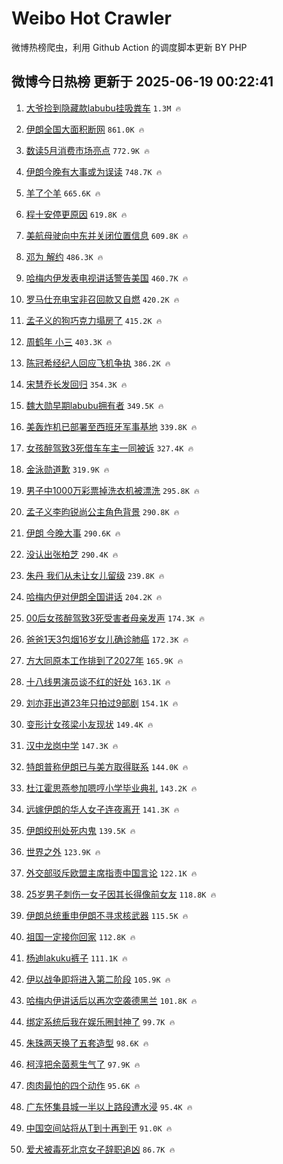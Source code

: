 # Weibo Hot Crawler 



微博热榜爬虫，利用 Github Action 的调度脚本更新 BY PHP 


## 微博今日热榜 更新于 2025-06-19 00:22:41 
1. [大爷捡到隐藏款labubu挂吸粪车](https://s.weibo.com/weibo?q=%23%E5%A4%A7%E7%88%B7%E6%8D%A1%E5%88%B0%E9%9A%90%E8%97%8F%E6%AC%BElabubu%E6%8C%82%E5%90%B8%E7%B2%AA%E8%BD%A6%23&t=31&band_rank=1&Refer=top) `1.3M 🔥` 

1. [伊朗全国大面积断网](https://s.weibo.com/weibo?q=%23%E4%BC%8A%E6%9C%97%E5%85%A8%E5%9B%BD%E5%A4%A7%E9%9D%A2%E7%A7%AF%E6%96%AD%E7%BD%91%23&t=31&band_rank=2&Refer=top) `861.0K 🔥` 

1. [数读5月消费市场亮点](https://s.weibo.com/weibo?q=%23%E6%95%B0%E8%AF%BB5%E6%9C%88%E6%B6%88%E8%B4%B9%E5%B8%82%E5%9C%BA%E4%BA%AE%E7%82%B9%23&t=31&band_rank=3&Refer=top) `772.9K 🔥` 

1. [伊朗今晚有大事或为误读](https://s.weibo.com/weibo?q=%E4%BC%8A%E6%9C%97%E4%BB%8A%E6%99%9A%E6%9C%89%E5%A4%A7%E4%BA%8B%E6%88%96%E4%B8%BA%E8%AF%AF%E8%AF%BB&t=31&band_rank=4&Refer=top) `748.7K 🔥` 

1. [羊了个羊](https://s.weibo.com/weibo?q=%23%E7%BE%8A%E4%BA%86%E4%B8%AA%E7%BE%8A%23&t=31&band_rank=5&Refer=top) `665.6K 🔥` 

1. [程十安停更原因](https://s.weibo.com/weibo?q=%E7%A8%8B%E5%8D%81%E5%AE%89%E5%81%9C%E6%9B%B4%E5%8E%9F%E5%9B%A0&t=31&band_rank=6&Refer=top) `619.8K 🔥` 

1. [美航母驶向中东并关闭位置信息](https://s.weibo.com/weibo?q=%23%E7%BE%8E%E8%88%AA%E6%AF%8D%E9%A9%B6%E5%90%91%E4%B8%AD%E4%B8%9C%E5%B9%B6%E5%85%B3%E9%97%AD%E4%BD%8D%E7%BD%AE%E4%BF%A1%E6%81%AF%23&t=31&band_rank=7&Refer=top) `609.8K 🔥` 

1. [邓为 解约](https://s.weibo.com/weibo?q=%E9%82%93%E4%B8%BA%20%E8%A7%A3%E7%BA%A6&t=31&band_rank=8&Refer=top) `486.3K 🔥` 

1. [哈梅内伊发表电视讲话警告美国](https://s.weibo.com/weibo?q=%23%E5%93%88%E6%A2%85%E5%86%85%E4%BC%8A%E5%8F%91%E8%A1%A8%E7%94%B5%E8%A7%86%E8%AE%B2%E8%AF%9D%E8%AD%A6%E5%91%8A%E7%BE%8E%E5%9B%BD%23&t=31&band_rank=9&Refer=top) `460.7K 🔥` 

1. [罗马仕充电宝非召回款又自燃](https://s.weibo.com/weibo?q=%23%E7%BD%97%E9%A9%AC%E4%BB%95%E5%85%85%E7%94%B5%E5%AE%9D%E9%9D%9E%E5%8F%AC%E5%9B%9E%E6%AC%BE%E5%8F%88%E8%87%AA%E7%87%83%23&t=31&band_rank=10&Refer=top) `420.2K 🔥` 

1. [孟子义的狗巧克力塌房了](https://s.weibo.com/weibo?q=%E5%AD%9F%E5%AD%90%E4%B9%89%E7%9A%84%E7%8B%97%E5%B7%A7%E5%85%8B%E5%8A%9B%E5%A1%8C%E6%88%BF%E4%BA%86&t=31&band_rank=11&Refer=top) `415.2K 🔥` 

1. [周鹤年 小三](https://s.weibo.com/weibo?q=%E5%91%A8%E9%B9%A4%E5%B9%B4%20%E5%B0%8F%E4%B8%89&t=31&band_rank=12&Refer=top) `403.3K 🔥` 

1. [陈冠希经纪人回应飞机争执](https://s.weibo.com/weibo?q=%23%E9%99%88%E5%86%A0%E5%B8%8C%E7%BB%8F%E7%BA%AA%E4%BA%BA%E5%9B%9E%E5%BA%94%E9%A3%9E%E6%9C%BA%E4%BA%89%E6%89%A7%23&t=31&band_rank=13&Refer=top) `386.2K 🔥` 

1. [宋慧乔长发回归](https://s.weibo.com/weibo?q=%23%E5%AE%8B%E6%85%A7%E4%B9%94%E9%95%BF%E5%8F%91%E5%9B%9E%E5%BD%92%23&t=31&band_rank=14&Refer=top) `354.3K 🔥` 

1. [魏大勋早期labubu拥有者](https://s.weibo.com/weibo?q=%23%E9%AD%8F%E5%A4%A7%E5%8B%8B%E6%97%A9%E6%9C%9Flabubu%E6%8B%A5%E6%9C%89%E8%80%85%23&t=31&band_rank=15&Refer=top) `349.5K 🔥` 

1. [美轰炸机已部署至西班牙军事基地](https://s.weibo.com/weibo?q=%23%E7%BE%8E%E8%BD%B0%E7%82%B8%E6%9C%BA%E5%B7%B2%E9%83%A8%E7%BD%B2%E8%87%B3%E8%A5%BF%E7%8F%AD%E7%89%99%E5%86%9B%E4%BA%8B%E5%9F%BA%E5%9C%B0%23&t=31&band_rank=16&Refer=top) `339.8K 🔥` 

1. [女孩醉驾致3死借车车主一同被诉](https://s.weibo.com/weibo?q=%23%E5%A5%B3%E5%AD%A9%E9%86%89%E9%A9%BE%E8%87%B43%E6%AD%BB%E5%80%9F%E8%BD%A6%E8%BD%A6%E4%B8%BB%E4%B8%80%E5%90%8C%E8%A2%AB%E8%AF%89%23&t=31&band_rank=17&Refer=top) `327.4K 🔥` 

1. [金泳勋道歉](https://s.weibo.com/weibo?q=%E9%87%91%E6%B3%B3%E5%8B%8B%E9%81%93%E6%AD%89&t=31&band_rank=18&Refer=top) `319.9K 🔥` 

1. [男子中1000万彩票掉洗衣机被漂洗](https://s.weibo.com/weibo?q=%23%E7%94%B7%E5%AD%90%E4%B8%AD1000%E4%B8%87%E5%BD%A9%E7%A5%A8%E6%8E%89%E6%B4%97%E8%A1%A3%E6%9C%BA%E8%A2%AB%E6%BC%82%E6%B4%97%23&t=31&band_rank=19&Refer=top) `295.8K 🔥` 

1. [孟子义李昀锐尚公主角色背景](https://s.weibo.com/weibo?q=%23%E5%AD%9F%E5%AD%90%E4%B9%89%E6%9D%8E%E6%98%80%E9%94%90%E5%B0%9A%E5%85%AC%E4%B8%BB%E8%A7%92%E8%89%B2%E8%83%8C%E6%99%AF%23&t=31&band_rank=20&Refer=top) `290.8K 🔥` 

1. [伊朗 今晚大事](https://s.weibo.com/weibo?q=%E4%BC%8A%E6%9C%97%20%E4%BB%8A%E6%99%9A%E5%A4%A7%E4%BA%8B&t=31&band_rank=21&Refer=top) `290.6K 🔥` 

1. [没认出张柏芝](https://s.weibo.com/weibo?q=%E6%B2%A1%E8%AE%A4%E5%87%BA%E5%BC%A0%E6%9F%8F%E8%8A%9D&t=31&band_rank=22&Refer=top) `290.4K 🔥` 

1. [朱丹 我们从未让女儿留级](https://s.weibo.com/weibo?q=%E6%9C%B1%E4%B8%B9%20%E6%88%91%E4%BB%AC%E4%BB%8E%E6%9C%AA%E8%AE%A9%E5%A5%B3%E5%84%BF%E7%95%99%E7%BA%A7&t=31&band_rank=23&Refer=top) `239.8K 🔥` 

1. [哈梅内伊对伊朗全国讲话](https://s.weibo.com/weibo?q=%23%E5%93%88%E6%A2%85%E5%86%85%E4%BC%8A%E5%AF%B9%E4%BC%8A%E6%9C%97%E5%85%A8%E5%9B%BD%E8%AE%B2%E8%AF%9D%23&t=31&band_rank=24&Refer=top) `204.2K 🔥` 

1. [00后女孩醉驾致3死受害者母亲发声](https://s.weibo.com/weibo?q=%2300%E5%90%8E%E5%A5%B3%E5%AD%A9%E9%86%89%E9%A9%BE%E8%87%B43%E6%AD%BB%E5%8F%97%E5%AE%B3%E8%80%85%E6%AF%8D%E4%BA%B2%E5%8F%91%E5%A3%B0%23&t=31&band_rank=25&Refer=top) `174.3K 🔥` 

1. [爸爸1天3包烟16岁女儿确诊肺癌](https://s.weibo.com/weibo?q=%23%E7%88%B8%E7%88%B81%E5%A4%A93%E5%8C%85%E7%83%9F16%E5%B2%81%E5%A5%B3%E5%84%BF%E7%A1%AE%E8%AF%8A%E8%82%BA%E7%99%8C%23&t=31&band_rank=26&Refer=top) `172.3K 🔥` 

1. [方大同原本工作排到了2027年](https://s.weibo.com/weibo?q=%23%E6%96%B9%E5%A4%A7%E5%90%8C%E5%8E%9F%E6%9C%AC%E5%B7%A5%E4%BD%9C%E6%8E%92%E5%88%B0%E4%BA%862027%E5%B9%B4%23&t=31&band_rank=27&Refer=top) `165.9K 🔥` 

1. [十八线男演员谈不红的好处](https://s.weibo.com/weibo?q=%E5%8D%81%E5%85%AB%E7%BA%BF%E7%94%B7%E6%BC%94%E5%91%98%E8%B0%88%E4%B8%8D%E7%BA%A2%E7%9A%84%E5%A5%BD%E5%A4%84&t=31&band_rank=28&Refer=top) `163.1K 🔥` 

1. [刘亦菲出道23年只拍过9部剧](https://s.weibo.com/weibo?q=%23%E5%88%98%E4%BA%A6%E8%8F%B2%E5%87%BA%E9%81%9323%E5%B9%B4%E5%8F%AA%E6%8B%8D%E8%BF%879%E9%83%A8%E5%89%A7%23&t=31&band_rank=29&Refer=top) `154.1K 🔥` 

1. [变形计女孩梁小友现状](https://s.weibo.com/weibo?q=%23%E5%8F%98%E5%BD%A2%E8%AE%A1%E5%A5%B3%E5%AD%A9%E6%A2%81%E5%B0%8F%E5%8F%8B%E7%8E%B0%E7%8A%B6%23&t=31&band_rank=30&Refer=top) `149.4K 🔥` 

1. [汉中龙岗中学](https://s.weibo.com/weibo?q=%E6%B1%89%E4%B8%AD%E9%BE%99%E5%B2%97%E4%B8%AD%E5%AD%A6&t=31&band_rank=31&Refer=top) `147.3K 🔥` 

1. [特朗普称伊朗已与美方取得联系](https://s.weibo.com/weibo?q=%23%E7%89%B9%E6%9C%97%E6%99%AE%E7%A7%B0%E4%BC%8A%E6%9C%97%E5%B7%B2%E4%B8%8E%E7%BE%8E%E6%96%B9%E5%8F%96%E5%BE%97%E8%81%94%E7%B3%BB%23&t=31&band_rank=32&Refer=top) `144.0K 🔥` 

1. [杜江霍思燕参加嗯哼小学毕业典礼](https://s.weibo.com/weibo?q=%23%E6%9D%9C%E6%B1%9F%E9%9C%8D%E6%80%9D%E7%87%95%E5%8F%82%E5%8A%A0%E5%97%AF%E5%93%BC%E5%B0%8F%E5%AD%A6%E6%AF%95%E4%B8%9A%E5%85%B8%E7%A4%BC%23&t=31&band_rank=33&Refer=top) `143.2K 🔥` 

1. [远嫁伊朗的华人女子连夜离开](https://s.weibo.com/weibo?q=%23%E8%BF%9C%E5%AB%81%E4%BC%8A%E6%9C%97%E7%9A%84%E5%8D%8E%E4%BA%BA%E5%A5%B3%E5%AD%90%E8%BF%9E%E5%A4%9C%E7%A6%BB%E5%BC%80%23&t=31&band_rank=34&Refer=top) `141.3K 🔥` 

1. [伊朗绞刑处死内鬼](https://s.weibo.com/weibo?q=%E4%BC%8A%E6%9C%97%E7%BB%9E%E5%88%91%E5%A4%84%E6%AD%BB%E5%86%85%E9%AC%BC&t=31&band_rank=35&Refer=top) `139.5K 🔥` 

1. [世界之外](https://s.weibo.com/weibo?q=%E4%B8%96%E7%95%8C%E4%B9%8B%E5%A4%96&t=31&band_rank=36&Refer=top) `123.9K 🔥` 

1. [外交部驳斥欧盟主席指责中国言论](https://s.weibo.com/weibo?q=%23%E5%A4%96%E4%BA%A4%E9%83%A8%E9%A9%B3%E6%96%A5%E6%AC%A7%E7%9B%9F%E4%B8%BB%E5%B8%AD%E6%8C%87%E8%B4%A3%E4%B8%AD%E5%9B%BD%E8%A8%80%E8%AE%BA%23&t=31&band_rank=37&Refer=top) `122.1K 🔥` 

1. [25岁男子刺伤一女子因其长得像前女友](https://s.weibo.com/weibo?q=%2325%E5%B2%81%E7%94%B7%E5%AD%90%E5%88%BA%E4%BC%A4%E4%B8%80%E5%A5%B3%E5%AD%90%E5%9B%A0%E5%85%B6%E9%95%BF%E5%BE%97%E5%83%8F%E5%89%8D%E5%A5%B3%E5%8F%8B%23&t=31&band_rank=38&Refer=top) `118.8K 🔥` 

1. [伊朗总统重申伊朗不寻求核武器](https://s.weibo.com/weibo?q=%E4%BC%8A%E6%9C%97%E6%80%BB%E7%BB%9F%E9%87%8D%E7%94%B3%E4%BC%8A%E6%9C%97%E4%B8%8D%E5%AF%BB%E6%B1%82%E6%A0%B8%E6%AD%A6%E5%99%A8&t=31&band_rank=39&Refer=top) `115.5K 🔥` 

1. [祖国一定接你回家](https://s.weibo.com/weibo?q=%23%E7%A5%96%E5%9B%BD%E4%B8%80%E5%AE%9A%E6%8E%A5%E4%BD%A0%E5%9B%9E%E5%AE%B6%23&t=31&band_rank=40&Refer=top) `112.8K 🔥` 

1. [杨迪lakuku裤子](https://s.weibo.com/weibo?q=%23%E6%9D%A8%E8%BF%AAlakuku%E8%A3%A4%E5%AD%90%23&t=31&band_rank=41&Refer=top) `111.1K 🔥` 

1. [伊以战争即将进入第二阶段](https://s.weibo.com/weibo?q=%E4%BC%8A%E4%BB%A5%E6%88%98%E4%BA%89%E5%8D%B3%E5%B0%86%E8%BF%9B%E5%85%A5%E7%AC%AC%E4%BA%8C%E9%98%B6%E6%AE%B5&t=31&band_rank=42&Refer=top) `105.9K 🔥` 

1. [哈梅内伊讲话后以再次空袭德黑兰](https://s.weibo.com/weibo?q=%23%E5%93%88%E6%A2%85%E5%86%85%E4%BC%8A%E8%AE%B2%E8%AF%9D%E5%90%8E%E4%BB%A5%E5%86%8D%E6%AC%A1%E7%A9%BA%E8%A2%AD%E5%BE%B7%E9%BB%91%E5%85%B0%23&t=31&band_rank=43&Refer=top) `101.8K 🔥` 

1. [绑定系统后我在娱乐圈封神了](https://s.weibo.com/weibo?q=%E7%BB%91%E5%AE%9A%E7%B3%BB%E7%BB%9F%E5%90%8E%E6%88%91%E5%9C%A8%E5%A8%B1%E4%B9%90%E5%9C%88%E5%B0%81%E7%A5%9E%E4%BA%86&t=31&band_rank=44&Refer=top) `99.7K 🔥` 

1. [朱珠两天换了五套造型](https://s.weibo.com/weibo?q=%E6%9C%B1%E7%8F%A0%E4%B8%A4%E5%A4%A9%E6%8D%A2%E4%BA%86%E4%BA%94%E5%A5%97%E9%80%A0%E5%9E%8B&t=31&band_rank=45&Refer=top) `98.6K 🔥` 

1. [柯淳把余茵惹生气了](https://s.weibo.com/weibo?q=%23%E6%9F%AF%E6%B7%B3%E6%8A%8A%E4%BD%99%E8%8C%B5%E6%83%B9%E7%94%9F%E6%B0%94%E4%BA%86%23&t=31&band_rank=46&Refer=top) `97.9K 🔥` 

1. [肉肉最怕的四个动作](https://s.weibo.com/weibo?q=%23%E8%82%89%E8%82%89%E6%9C%80%E6%80%95%E7%9A%84%E5%9B%9B%E4%B8%AA%E5%8A%A8%E4%BD%9C%23&t=31&band_rank=47&Refer=top) `95.6K 🔥` 

1. [广东怀集县城一半以上路段遭水浸](https://s.weibo.com/weibo?q=%23%E5%B9%BF%E4%B8%9C%E6%80%80%E9%9B%86%E5%8E%BF%E5%9F%8E%E4%B8%80%E5%8D%8A%E4%BB%A5%E4%B8%8A%E8%B7%AF%E6%AE%B5%E9%81%AD%E6%B0%B4%E6%B5%B8%23&t=31&band_rank=48&Refer=top) `95.4K 🔥` 

1. [中国空间站将从T到十再到干](https://s.weibo.com/weibo?q=%23%E4%B8%AD%E5%9B%BD%E7%A9%BA%E9%97%B4%E7%AB%99%E5%B0%86%E4%BB%8ET%E5%88%B0%E5%8D%81%E5%86%8D%E5%88%B0%E5%B9%B2%23&t=31&band_rank=49&Refer=top) `91.0K 🔥` 

1. [爱犬被毒死北京女子辞职追凶](https://s.weibo.com/weibo?q=%23%E7%88%B1%E7%8A%AC%E8%A2%AB%E6%AF%92%E6%AD%BB%E5%8C%97%E4%BA%AC%E5%A5%B3%E5%AD%90%E8%BE%9E%E8%81%8C%E8%BF%BD%E5%87%B6%23&t=31&band_rank=50&Refer=top) `86.7K 🔥` 

